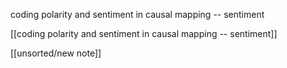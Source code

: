 coding polarity and sentiment in causal mapping -- sentiment

[[coding polarity and sentiment in causal mapping -- sentiment]]

[[unsorted/new note]]




